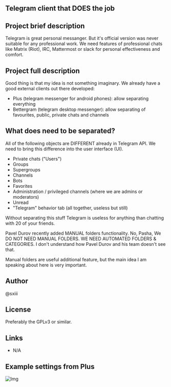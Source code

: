 ## Telegram client that DOES the job

## Project brief description
Telegram is great personal messanger. But it's official version was never suitable for any professional work.
We need features of professional chats like Matrix (Riot), IRC, Mattermost or slack for personal effectiveness and comfort.

## Project full description
Good thing is that my idea is not something imaginary. We already have a good external clients out there developed:
* Plus (telegram messenger for android phones): allow separating everything
* Bettergram (telegram desktop messenger): allow separating of favourites, public, private chats and channels

## What does need to be separated?
All of the following objects are DIFFERENT already in Telegram API. We need to bring this difference into the user interface (UI).
* Private chats ("Users")
* Groups
* Supergroups
* Channels
* Bots
* Favorites
* Administration / privileged channels (where we are admins or moderators)
* Unread
* "Telegram" behavior tab (all together, useless but still)

Without separating this stuff Telegram is useless for anything than chatting with 20 of your friends.

Pavel Durov recently added MANUAL folders functionality. No, Pasha, We DO NOT NEED MANUAL FOLDERS.
WE NEED AUTOMATED FOLDERS & CATEGORIES. I don't understand how Pavel Durov and his team doesn't see that.

Manual folders are useful additional feature, but the main idea I am speaking about here is very important.

## Author
@sxiii

## License
Preferably the GPLv3 or similar.

## Links
* N/A

## Example settings from Plus
![Img](https://i.imgur.com/rYV7w4i.png)
